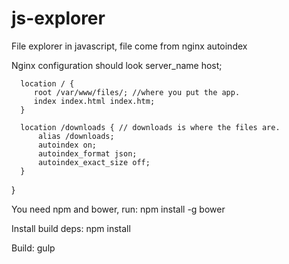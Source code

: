 # js-explorer
File explorer in javascript, file come from nginx autoindex

Nginx configuration should look
      server_name  host;

      location / {
         root /var/www/files/; //where you put the app.
         index index.html index.htm;
      }

      location /downloads { // downloads is where the files are.
          alias /downloads;
          autoindex on;
          autoindex_format json;
          autoindex_exact_size off;
      }
  }

You need npm and bower, run:
npm install -g bower

Install build deps:
npm install

Build:
gulp
